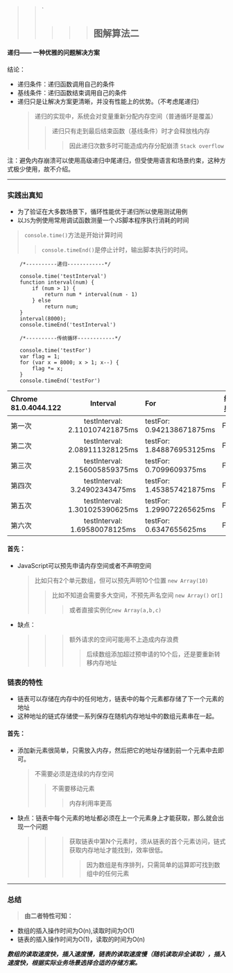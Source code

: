 > > `
> >
> > > > > ## 图解算法二
#### 递归——  一种优雅的问题解决方案
 结论：
 * 递归条件：递归函数调用自己的条件
 * 基线条件：递归函数结束调用自己的条件
 * 递归只是让解决方案更清晰，并没有性能上的优势。（不考虑尾递归）
    > 递归的实现中，系统会对变量重新分配内存空间（普通循环是覆盖）
    >>递归只有走到最后结束函数（基线条件）时才会释放栈内存
    >>> 因此递归次数多时可能造成内存分配崩溃 `Stack overflow`

注：避免内存崩溃可以使用高级递归中尾递归，但受使用语言和场景约束，这种方式极少使用，故不介绍。
***
   ### 实践出真知
- 为了验证在大多数场景下，循环性能优于递归所以使用测试用例
- 以`JS`为例使用常用调试函数测量一个JS脚本程序执行消耗的时间
> `console.time()`方法是开始计算时间
>>`console.timeEnd()`是停止计时，输出脚本执行的时间。

```
    /*----------递归------------*/

    console.time('testInterval')
    function interval(num) {
        if (num > 1) {
            return num * interval(num - 1)
        } else
            return num;
    }
    interval(8000);
    console.timeEnd('testInterval')

    /*----------传统循环------------*/

    console.time('testFor')
    var flag = 1;
    for (var x = 8000; x > 1; x--) {
        flag *= x;
    }
    console.timeEnd('testFor')
```
  | Chrome 81.0.4044.122     |     Interval  | For           |             结果             
  | :---------| :------------:| :-------------| :----------------------------: 
  | 第一次    | testInterval: 2.110107421875ms| testFor: 0.942138671875ms |For                            
  | 第二次    | testInterval: 2.089111328125ms|testFor: 1.848876953125ms  | For
  | 第三次    | testInterval: 2.156005859375ms| testFor: 0.7099609375ms   |For                            
  | 第四次    | testInterval: 3.24902343475ms  | testFor: 1.453857421875ms |For 
  | 第五次    | testInterval: 1.301025390625ms| testFor: 1.299072265625ms |For               
  | 第六次    | testInterval: 1.69580078125ms | testFor: 0.6347655625ms    | For                    

#### 首先：
- JavaScript可以预先申请内存空间或者不声明空间
  > 比如只有2个单元数组，但可以预先声明10个位置 `new Array(10)` 
  >>比如不知道会需要多大空间，不预先声名空间 `new Array()` or`[]`
  >>>或者直接实例化`new Array(a,b,c)` 
- 缺点：
    >>> 额外请求的空间可能用不上造成内存浪费 
    >>>>后续数组添加超过预申请的10个后，还是要重新转移内存地址
### 链表的特性
- 链表可以存储在内存中的任何地方，链表中的每个元素都存储了下一个元素的地址
- 这种地址的链式存储使一系列保存在随机内存地址中的数组元素串在一起。
#### 首先：
- 添加新元素很简单，只需放入内存，然后把它的地址存储到前一个元素中去即可。
  > 不需要必须是连续的内存空间 
  >>不需要移动元素
  >>>内存利用率更高
- 缺点：链表中每个元素的地址都必须在上一个元素身上才能获取，那么就会出现一个问题
    >>> 获取链表中第N个元素时，须从链表的首个元素访问，链式获取内存地址才能找到，效率很低。 
    >>>>因为数组是有序排列，只需简单的运算即可找到数组中的任何元素
***
### 总结
> **由二者特性可知：**

- 数组的插入操作时间为O(n),读取时间为O(1)
-  链表的插入操作时间为O(1)，读取的时间为O(n)

***数组的读取速度快，插入速度慢，链表的读取速度慢（随机读取非全读取），插入速度快，根据实际业务场景选择合适的存储方案。***